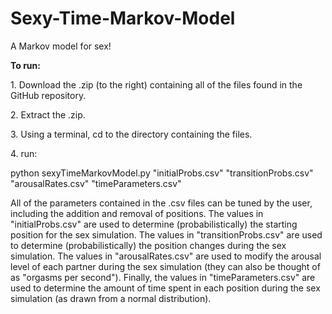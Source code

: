 Sexy-Time-Markov-Model
======================

A Markov model for sex!

<p><b>To run:</b><p>
<p>1. Download the .zip (to the right) containing all of the files found in the GitHub repository.</p>
<p>2. Extract the .zip.
<p>3. Using a terminal, cd to the directory containing the files.</p>
<p>4. run:</p>
<p>python sexyTimeMarkovModel.py "initialProbs.csv" "transitionProbs.csv" "arousalRates.csv" "timeParameters.csv"</p>

<p> All of the parameters contained in the .csv files can be tuned by the user, including the addition and removal of positions. The values in "initialProbs.csv" are used to determine (probabilistically) the starting position for the sex simulation. The values in "transitionProbs.csv" are used to determine (probabilistically) the position changes during the sex simulation. The values in "arousalRates.csv" are used to modify the arousal level of each partner during the sex simulation (they can also be thought of as "orgasms per second"). Finally, the values in "timeParameters.csv" are used to determine the amount of time spent in each position during the sex simulation (as drawn from a normal distribution).</p>
